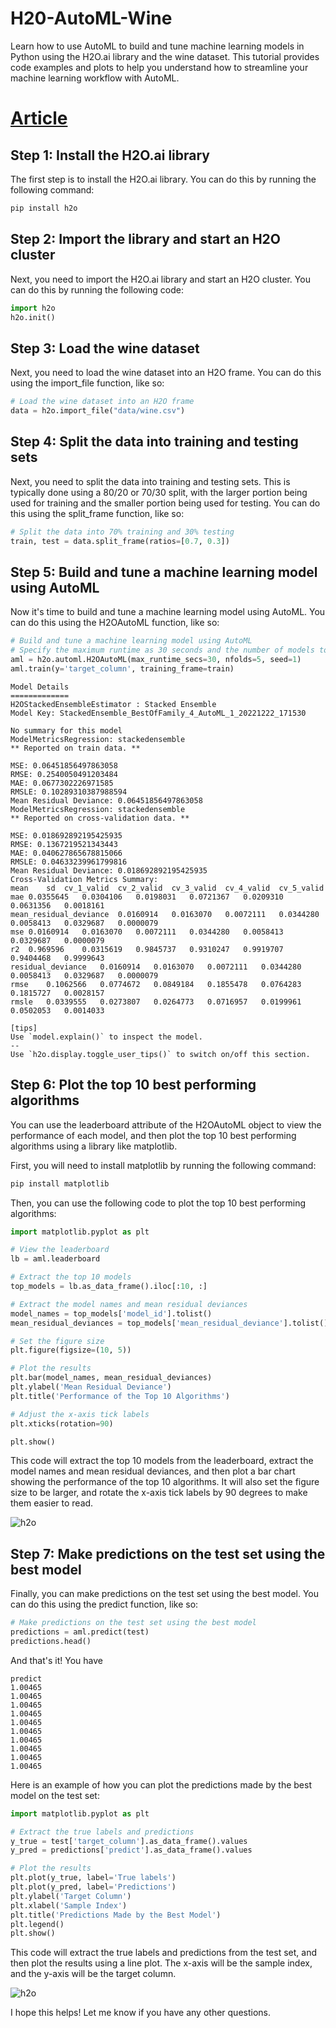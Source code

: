 # H20-AutoML-Wine
Learn how to use AutoML to build and tune machine learning models in Python using the H2O.ai library and the wine dataset. This tutorial provides code examples and plots to help you understand how to streamline your machine learning workflow with AutoML.

# [Article](https://www.fiqlab.dev/blog/automl_h2o)

## Step 1: Install the H2O.ai library

The first step is to install the H2O.ai library. You can do this by running the following command:

```bash
pip install h2o
```

## Step 2: Import the library and start an H2O cluster

Next, you need to import the H2O.ai library and start an H2O cluster. You can do this by running the following code:

```Python
import h2o
h2o.init()
```

## Step 3: Load the wine dataset

Next, you need to load the wine dataset into an H2O frame. You can do this using the import_file function, like so:

```Python
# Load the wine dataset into an H2O frame
data = h2o.import_file("data/wine.csv")
```

## Step 4: Split the data into training and testing sets

Next, you need to split the data into training and testing sets. This is typically done using a 80/20 or 70/30 split, with the larger portion being used for training and the smaller portion being used for testing. You can do this using the split_frame function, like so:

```Python
# Split the data into 70% training and 30% testing
train, test = data.split_frame(ratios=[0.7, 0.3])
```

## Step 5: Build and tune a machine learning model using AutoML

Now it's time to build and tune a machine learning model using AutoML. You can do this using the H2OAutoML function, like so:

```Python
# Build and tune a machine learning model using AutoML
# Specify the maximum runtime as 30 seconds and the number of models to build as 5
aml = h2o.automl.H2OAutoML(max_runtime_secs=30, nfolds=5, seed=1)
aml.train(y='target_column', training_frame=train)
```

```bash:Output
Model Details
=============
H2OStackedEnsembleEstimator : Stacked Ensemble
Model Key: StackedEnsemble_BestOfFamily_4_AutoML_1_20221222_171530

No summary for this model
ModelMetricsRegression: stackedensemble
** Reported on train data. **

MSE: 0.06451856497863058
RMSE: 0.2540050491203484
MAE: 0.0677302226971585
RMSLE: 0.10289310387988594
Mean Residual Deviance: 0.06451856497863058
ModelMetricsRegression: stackedensemble
** Reported on cross-validation data. **

MSE: 0.018692892195425935
RMSE: 0.1367219521343443
MAE: 0.040627865678815066
RMSLE: 0.04633239961799816
Mean Residual Deviance: 0.018692892195425935
Cross-Validation Metrics Summary:
mean	sd	cv_1_valid	cv_2_valid	cv_3_valid	cv_4_valid	cv_5_valid
mae	0.0355645	0.0304106	0.0198031	0.0721367	0.0209310	0.0631356	0.0018161
mean_residual_deviance	0.0160914	0.0163070	0.0072111	0.0344280	0.0058413	0.0329687	0.0000079
mse	0.0160914	0.0163070	0.0072111	0.0344280	0.0058413	0.0329687	0.0000079
r2	0.969596	0.0315619	0.9845737	0.9310247	0.9919707	0.9404468	0.9999643
residual_deviance	0.0160914	0.0163070	0.0072111	0.0344280	0.0058413	0.0329687	0.0000079
rmse	0.1062566	0.0774672	0.0849184	0.1855478	0.0764283	0.1815727	0.0028157
rmsle	0.0339555	0.0273807	0.0264773	0.0716957	0.0199961	0.0502053	0.0014033

[tips]
Use `model.explain()` to inspect the model.
--
Use `h2o.display.toggle_user_tips()` to switch on/off this section.
```

## Step 6: Plot the top 10 best performing algorithms

You can use the leaderboard attribute of the H2OAutoML object to view the performance of each model, and then plot the top 10 best performing algorithms using a library like matplotlib.

First, you will need to install matplotlib by running the following command:

```bash
pip install matplotlib
```

Then, you can use the following code to plot the top 10 best performing algorithms:

```Python
import matplotlib.pyplot as plt

# View the leaderboard
lb = aml.leaderboard

# Extract the top 10 models
top_models = lb.as_data_frame().iloc[:10, :]

# Extract the model names and mean residual deviances
model_names = top_models['model_id'].tolist()
mean_residual_deviances = top_models['mean_residual_deviance'].tolist()

# Set the figure size
plt.figure(figsize=(10, 5))

# Plot the results
plt.bar(model_names, mean_residual_deviances)
plt.ylabel('Mean Residual Deviance')
plt.title('Performance of the Top 10 Algorithms')

# Adjust the x-axis tick labels
plt.xticks(rotation=90)

plt.show()
```

This code will extract the top 10 models from the leaderboard, extract the model names and mean residual deviances, and then plot a bar chart showing the performance of the top 10 algorithms. It will also set the figure size to be larger, and rotate the x-axis tick labels by 90 degrees to make them easier to read.

<div className="grid place-items-center">
  <img
    className="inline rounded-lg"
    src="https://raw.githubusercontent.com/fiqgant/fiqlab/main/public/static/images/blog/top10.png"
    alt="h2o"
  />
</div>

## Step 7: Make predictions on the test set using the best model

Finally, you can make predictions on the test set using the best model. You can do this using the predict function, like so:

```Python
# Make predictions on the test set using the best model
predictions = aml.predict(test)
predictions.head()
```

And that's it! You have

```bash:Output
predict
1.00465
1.00465
1.00465
1.00465
1.00465
1.00465
1.00465
1.00465
1.00465
1.00465
```

Here is an example of how you can plot the predictions made by the best model on the test set:

```Python
import matplotlib.pyplot as plt

# Extract the true labels and predictions
y_true = test['target_column'].as_data_frame().values
y_pred = predictions['predict'].as_data_frame().values

# Plot the results
plt.plot(y_true, label='True labels')
plt.plot(y_pred, label='Predictions')
plt.ylabel('Target Column')
plt.xlabel('Sample Index')
plt.title('Predictions Made by the Best Model')
plt.legend()
plt.show()
```

This code will extract the true labels and predictions from the test set, and then plot the results using a line plot. The x-axis will be the sample index, and the y-axis will be the target column.

<div className="grid place-items-center">
  <img
    className="inline rounded-lg"
    src="https://raw.githubusercontent.com/fiqgant/fiqlab/main/public/static/images/blog/prediction_automl.png"
    alt="h2o"
  />
</div>

I hope this helps! Let me know if you have any other questions.
